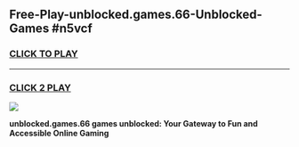 
## Free-Play-unblocked.games.66-Unblocked-Games #n5vcf
<h3>
<a href="https://news.freeplayer.one?title=unblocked.games.66&ref=8M">CLICK TO PLAY</a></h3>
<hr>

<h3>
<a href="https://news.freeplayer.one?title=unblocked.games.66&ref=8M">CLICK 2 PLAY</a>
  
</h3>

<a href="https://news.freeplayer.one?title=unblocked.games.66&ref=8M"><img src="https://clearcache.store/games.png"></a>


**unblocked.games.66 games unblocked: Your Gateway to Fun and Accessible Online Gaming**
